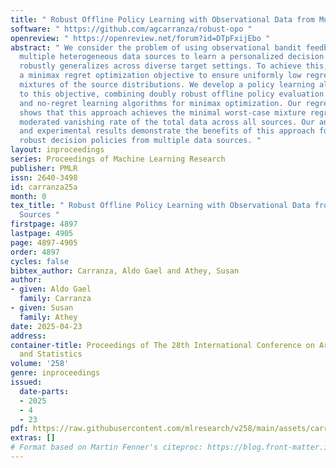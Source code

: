 ```yaml
---
title: " Robust Offline Policy Learning with Observational Data from Multiple Sources "
software: " https://github.com/agcarranza/robust-opo "
openreview: " https://openreview.net/forum?id=DTpFxijEbo "
abstract: " We consider the problem of using observational bandit feedback data from
  multiple heterogeneous data sources to learn a personalized decision policy that
  robustly generalizes across diverse target settings. To achieve this, we propose
  a minimax regret optimization objective to ensure uniformly low regret under general
  mixtures of the source distributions. We develop a policy learning algorithm tailored
  to this objective, combining doubly robust offline policy evaluation techniques
  and no-regret learning algorithms for minimax optimization. Our regret analysis
  shows that this approach achieves the minimal worst-case mixture regret up to a
  moderated vanishing rate of the total data across all sources. Our analysis, extensions,
  and experimental results demonstrate the benefits of this approach for learning
  robust decision policies from multiple data sources. "
layout: inproceedings
series: Proceedings of Machine Learning Research
publisher: PMLR
issn: 2640-3498
id: carranza25a
month: 0
tex_title: " Robust Offline Policy Learning with Observational Data from Multiple
  Sources "
firstpage: 4897
lastpage: 4905
page: 4897-4905
order: 4897
cycles: false
bibtex_author: Carranza, Aldo Gael and Athey, Susan
author:
- given: Aldo Gael
  family: Carranza
- given: Susan
  family: Athey
date: 2025-04-23
address:
container-title: Proceedings of The 28th International Conference on Artificial Intelligence
  and Statistics
volume: '258'
genre: inproceedings
issued:
  date-parts:
  - 2025
  - 4
  - 23
pdf: https://raw.githubusercontent.com/mlresearch/v258/main/assets/carranza25a/carranza25a.pdf
extras: []
# Format based on Martin Fenner's citeproc: https://blog.front-matter.io/posts/citeproc-yaml-for-bibliographies/
---
```

